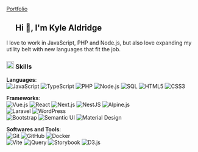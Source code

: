 <!--h1 without bottom border-->

[Portfolio](https://kylealdridge.dev/)

<div id="user-content-toc">
  <ul>
    <summary><h2>Hi 👋, I'm Kyle Aldridge</h2></summary>
  </ul>
</div>
<!--h2 without bottom border-->
<!--<div id="user-content-toc">
  <ul align="center">
    <summary><h2 style="display: inline-block">My Bio</h2></summary>
  </ul>
</div>-->

<!--Intro start-->

I love to work in JavaScript, PHP and Node.js, but also love expanding my utility belt with new languages that fit the job.

<!--Intro end-->

### <img src="https://media2.giphy.com/media/QssGEmpkyEOhBCb7e1/giphy.gif?cid=ecf05e47a0n3gi1bfqntqmob8g9aid1oyj2wr3ds3mg700bl&rid=giphy.gif" height="20"> Skills

<p align="center">

**Languages**:
<br>
![JavaScript](https://img.shields.io/badge/JavaScript%20-%23F7DF1E.svg?style=for-the-badge&logo=javascript&logoColor=black) ![TypeScript](https://img.shields.io/badge/TypeScript%20-%233178C6.svg?style=for-the-badge&logo=typescript&logoColor=white) ![PHP](https://img.shields.io/badge/PHP%20-%237A86B8.svg?style=for-the-badge&logo=php&logoColor=white) ![Node.js](https://img.shields.io/badge/Node.js%20-%23026E00.svg?style=for-the-badge&logo=nodedotjs&logoColor=white) ![SQL](https://img.shields.io/badge/SQL%20-%23DB7533.svg?style=for-the-badge&logo=mysql&logoColor=white) ![HTML5](https://img.shields.io/badge/HTML5%20-%23E34F26.svg?style=for-the-badge&logo=html5&logoColor=white) ![CSS3](https://img.shields.io/badge/CSS%20-%231572B6.svg?style=for-the-badge&logo=css3&logoColor=white)
<br>

**Frameworks**:
<br>
![Vue.js](https://img.shields.io/badge/Vue.js-%234FC08D?style=for-the-badge&logo=vuedotjs&logoColor=white) ![React](https://img.shields.io/badge/React-%2361DAFB?style=for-the-badge&logo=react&logoColor=black) ![Next.js](https://img.shields.io/badge/Next.js-%23000000?style=for-the-badge&logo=nextdotjs&logoColor=white) ![NestJS](https://img.shields.io/badge/NestJS-%23EA2845?style=for-the-badge&logo=nestjs&logoColor=white) ![Alpine.js](https://img.shields.io/badge/Alpine.js-%238BC0D0?style=for-the-badge&logo=alpinedotjs&logoColor=black)<br>
![Laravel](https://img.shields.io/badge/Laravel-%23FF2D20?style=for-the-badge&logo=laravel&logoColor=white) ![WordPress](https://img.shields.io/badge/WordPress-%2321759B?style=for-the-badge&logo=wordpress&logoColor=white)
<br>
![Bootstrap](https://img.shields.io/badge/Bootstrap-%237952B3?style=for-the-badge&logo=bootstrap&logoColor=white) ![Semantic UI](https://img.shields.io/badge/Semantic%20UI-%2300B5AD?style=for-the-badge&logo=semanticui&logoColor=white) ![Material Design](https://img.shields.io/badge/Material%20Design-%23757575?style=for-the-badge&logo=materialdesign&logoColor=white)
<br>

**Softwares and Tools**:
<br>
![Git](https://img.shields.io/badge/git-%23F05033.svg?style=for-the-badge&logo=git&logoColor=white)
![GitHub](https://img.shields.io/badge/github-%23121011.svg?style=for-the-badge&logo=github&logoColor=white)
![Docker](https://img.shields.io/badge/Docker-%232496ED?style=for-the-badge&logo=docker&logoColor=white)
<br>
![Vite](https://img.shields.io/badge/Vite-%23646CFF?style=for-the-badge&logo=vite&logoColor=white)
![jQuery](https://img.shields.io/badge/jQuery-%230769AD?style=for-the-badge&logo=jquery&logoColor=white)
![Storybook](https://img.shields.io/badge/Storybook-%23FF4785?style=for-the-badge&logo=storybook&logoColor=white)
![D3.js](https://img.shields.io/badge/D3.js-%23F9A03C?style=for-the-badge&logo=d3dotjs&logoColor=white)

</p>
